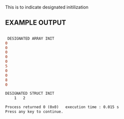 This is to indicate designated initilization 

EXAMPLE OUTPUT
------------------------------------------------------------------------
```diff

 DESIGNATED ARRAY INIT
0
0
0
0
0
5
0
0
8
0

DESIGNATED STRUCT INIT
    1   2

Process returned 0 (0x0)   execution time : 0.015 s
Press any key to continue.
